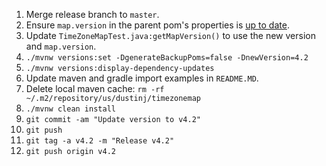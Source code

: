 1.  Merge release branch to `master`.
2.  Ensure `map.version` in the parent pom's properties is [up to date](https://github.com/evansiroky/timezone-boundary-builder/releases/).
3.  Update `TimeZoneMapTest.java:getMapVersion()` to use the new version and `map.version`.
4.  `./mvnw versions:set -DgenerateBackupPoms=false -DnewVersion=4.2`
5.  `./mvnw versions:display-dependency-updates`
6.  Update maven and gradle import examples in `README.MD`.
7.  Delete local maven cache: `rm -rf ~/.m2/repository/us/dustinj/timezonemap`
8.  `./mvnw clean install`
9.  `git commit -am "Update version to v4.2"`
10. `git push`
11. `git tag -a v4.2 -m "Release v4.2"`
12. `git push origin v4.2`
